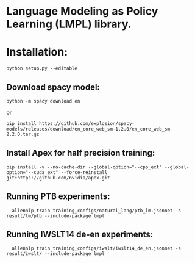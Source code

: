 # Language Modeling as Policy Learning (LMPL) library.
# Installation:
```
python setup.py --editable
```

## Download spacy model:

```
python -m spacy download en
```

or

```
pip install https://github.com/explosion/spacy-models/releases/download/en_core_web_sm-1.2.0/en_core_web_sm-2.2.0.tar.gz
```

## Install Apex for half precision training:
```pip install -v --no-cache-dir --global-option="--cpp_ext" --global-option="--cuda_ext" --force-reinstall git+https://github.com/nvidia/apex.git```


## Running PTB experiments:
```
  allennlp train training_configs/natural_lang/ptb_lm.jsonnet -s result/lm/ptb --include-package lmpl
```

## Running IWSLT14 de-en experiments:
```
  allennlp train training_configs/iwslt/iwslt14_de_en.jsonnet -s result/iwslt/ --include-package lmpl
```

